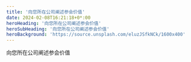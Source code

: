 ```yaml
---
title: '向您所在公司阐述参会价值'
date: 2024-02-08T16:21:18+0*:00
heroHeading: '向您所在公司阐述参会价值'
heroSubHeading: '向您所在公司阐述参会价值'
heroBackground: 'https://source.unsplash.com/eluzJSfkNCk/1600x400'
---
```

 向您所在公司阐述参会价值

